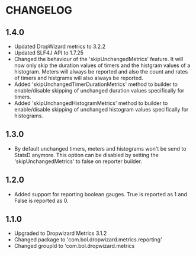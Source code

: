 
# CHANGELOG

## 1.4.0

 * Updated DropWizard metrics to 3.2.2
 * Updated SLF4J API to 1.7.25
 * Changed the behaviour of the 'skipUnchangedMetrics' feature. It will now only skip the duration values of timers and the histgram values of a histogram.
   Meters will always be reported and also the count and rates of timers and histgrams will also always be reported. 
 * Added 'skipUnchangedTimerDurationMetrics' method to builder to enable/disable skipping of unchanged duration values specifically for timers.
 * Added 'skipUnchangedHistogramMetrics' method to builder to enable/disable skipping of unchanged histogram values specifically for histograms.
 
   

## 1.3.0

 * By default unchanged timers, meters and histograms won't be send to StatsD anymore. This option can be disabled by setting the 'skipUnchangedMetrics'
   to false on reporter builder.

## 1.2.0

 * Added support for reporting boolean gauges. True is reported as 1 and False is reported as 0. 
  
## 1.1.0

 * Upgraded to Dropwizard Metrics 3.1.2
 * Changed package to 'com.bol.dropwizard.metrics.reporting'
 * Changed groupId to 'com.bol.dropwizard.metrics